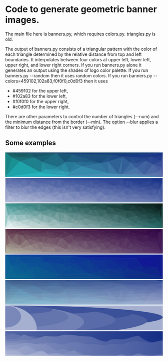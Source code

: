 # Code to generate geometric banner images.

The main file here is banners.py, which requires colors.py. triangles.py is old.

The output of banners.py consists of a triangular pattern with the
color of each triangle determined by the relative distance from top
and left boundaries. It interpolates between four colors at upper
left, lower left, upper right, and lower right corners. If you run
banners.py alone it generates an output using the shades of logo color
palette. If you run banners.py --random then it uses random colors.
If you run banners.py --colors=459102,102a83,f0f0f0,c0d0f3 then it
uses

* #459102 for the upper left,
* #102a83 for the lower left,
* #f0f0f0 for the upper right,
* #c0d0f3 for the lower right.

There are other parameters to control the number of triangles (--num)
and the minimum distance from the border (--min). The option --blur applies
a filter to blur the edges (this isn't very satisfying).

## Some examples
![examples/banner.svg](examples/banner.svg)
![examples/banner11.svg](examples/banner11.svg)
![examples/banner4.svg](examples/banner4.svg)
![examples/banner7.svg](examples/banner7.svg)
![examples/banner8.svg](examples/banner8.svg)
![examples/mixed.svg](examples/mixed.svg)
![examples/arcs.svg](examples/arcs.svg)
![examples/splines.svg](examples/splines.svg)
